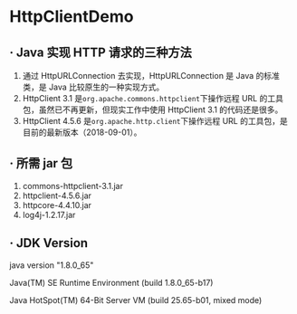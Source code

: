 # HttpClientDemo

## · Java 实现 HTTP 请求的三种方法

1. 通过 HttpURLConnection 去实现，HttpURLConnection 是 Java 的标准类，是 Java 比较原生的一种实现方式。
2. HttpClient 3.1 是`org.apache.commons.httpclient`下操作远程 URL 的工具包，虽然已不再更新，但现实工作中使用 HttpClient 3.1 的代码还是很多。
3. HttpClient 4.5.6 是`org.apache.http.client`下操作远程 URL 的工具包，是目前的最新版本（2018-09-01）。

## · 所需 jar 包

1. commons-httpclient-3.1.jar
2. httpclient-4.5.6.jar
3. httpcore-4.4.10.jar
4. log4j-1.2.17.jar

## · JDK Version

java version "1.8.0_65"

Java(TM) SE Runtime Environment (build 1.8.0_65-b17)

Java HotSpot(TM) 64-Bit Server VM (build 25.65-b01, mixed mode)

